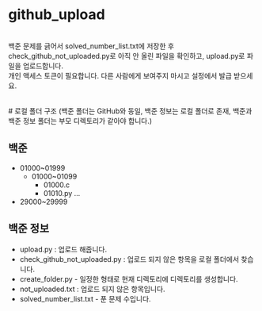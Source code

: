 # github_upload
<br>백준 문제를 긁어서 solved_number_list.txt에 저장한 후 check_github_not_uploaded.py로 아직 안 올린 파일을 확인하고, upload.py로 파일을 업로드합니다.</br>
개인 액세스 토큰이 필요합니다. 다른 사람에게 보여주지 마시고 설정에서 발급 받으세요.

<br>
# 로컬 폴더 구조 (백준 폴더는 GitHub와 동일, 백준 정보는 로컬 폴더로 존재, 백준과 백준 정보 폴더는 부모 디렉토리가 같아야 합니다.)

## 백준
- 01000~01999
  - 01000~01099
    - 01000.c
    - 01010.py
  ...
- 29000~29999

## 백준 정보
- upload.py : 업로드 해줍니다.
- check_github_not_uploaded.py : 업로드 되지 않은 항목을 로컬 폴더에서 찾습니다.
- create_folder.py - 일정한 형태로 현재 디렉토리에 디렉토리를 생성합니다.
- not_uploaded.txt : 업로드 되지 않은 항목입니다.
- solved_number_list.txt - 푼 문제 수입니다.

</br>
